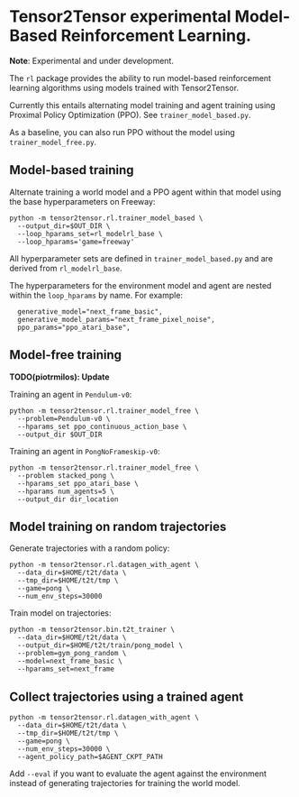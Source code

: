 # Tensor2Tensor experimental Model-Based Reinforcement Learning.

**Note**: Experimental and under development.

The `rl` package provides the ability to run model-based reinforcement learning
algorithms using models trained with Tensor2Tensor.

Currently this entails alternating model training and agent training using
Proximal Policy Optimization (PPO). See `trainer_model_based.py`.

As a baseline, you can also run PPO without the model using
`trainer_model_free.py`.

## Model-based training

Alternate training a world model and a PPO agent within that model using the
base hyperparameters on Freeway:

```
python -m tensor2tensor.rl.trainer_model_based \
  --output_dir=$OUT_DIR \
  --loop_hparams_set=rl_modelrl_base \
  --loop_hparams='game=freeway'
```

All hyperparameter sets are defined in `trainer_model_based.py` and are derived
from `rl_modelrl_base`.

The hyperparameters for the environment model and agent are nested within the
`loop_hparams` by name. For example:

```
  generative_model="next_frame_basic",
  generative_model_params="next_frame_pixel_noise",
  ppo_params="ppo_atari_base",
```

## Model-free training

**TODO(piotrmilos): Update**

Training an agent in `Pendulum-v0`:

```
python -m tensor2tensor.rl.trainer_model_free \
  --problem=Pendulum-v0 \
  --hparams_set ppo_continuous_action_base \
  --output_dir $OUT_DIR
```

Training an agent in `PongNoFrameskip-v0`:

```
python -m tensor2tensor.rl.trainer_model_free \
  --problem stacked_pong \
  --hparams_set ppo_atari_base \
  --hparams num_agents=5 \
  --output_dir dir_location
```

## Model training on random trajectories

Generate trajectories with a random policy:

```
python -m tensor2tensor.rl.datagen_with_agent \
  --data_dir=$HOME/t2t/data \
  --tmp_dir=$HOME/t2t/tmp \
  --game=pong \
  --num_env_steps=30000
```

Train model on trajectories:

```
python -m tensor2tensor.bin.t2t_trainer \
  --data_dir=$HOME/t2t/data \
  --output_dir=$HOME/t2t/train/pong_model \
  --problem=gym_pong_random \
  --model=next_frame_basic \
  --hparams_set=next_frame
```


## Collect trajectories using a trained agent

```
python -m tensor2tensor.rl.datagen_with_agent \
  --data_dir=$HOME/t2t/data \
  --tmp_dir=$HOME/t2t/tmp \
  --game=pong \
  --num_env_steps=30000 \
  --agent_policy_path=$AGENT_CKPT_PATH
```

Add `--eval` if you want to evaluate the agent against the environment instead
of generating trajectories for training the world model.
